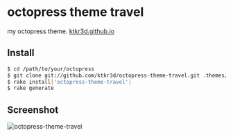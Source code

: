 # octopress theme travel

my octopress theme. [ktkr3d.github.io](http://ktkr3d.github.io)

## Install

``` sh
$ cd /path/to/your/octopress
$ git clone git://github.com/ktkr3d/octopress-theme-travel.git .themes/octopress-theme-travel
$ rake install['octopress-theme-travel']
$ rake generate
```

## Screenshot

![octopress-theme-travel](https://raw.github.com/ktkr3d/octopress-theme-travel/master/octopress-theme-travel.png)



